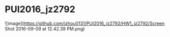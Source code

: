 # PUI2016_jz2792
![image](https://github.com/jzhou0131/PUI2016_jz2792/HW1_jz2792/Screen Shot 2016-09-09 at 12.42.39 PM.png)

